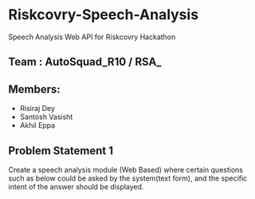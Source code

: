 # Riskcovry-Speech-Analysis
Speech Analysis Web API for Riskcovry Hackathon

## Team : AutoSquad_R10 / RSA_

## Members:
* Risiraj Dey
* Santosh Vasisht
* Akhil Eppa

## Problem Statement 1

Create a speech analysis module (Web Based) where certain questions such as
below could be asked by the system(text form), and the specific intent of the
answer should be displayed.
